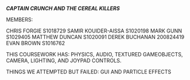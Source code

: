 *************CAPTAIN CRUNCH AND THE CEREAL KILLERS*************

MEMBERS: 

CHRIS FORGIE S1018729
SAMIR KOUIDER-AISSA S1020198
MARK GUNN S1029405
MATTHEW DUNCAN S1020091
DEREK BUCHANAN 200824419
EVAN BROWN S1016762

THIS COURSEWORK HAS: PHYSICS, AUDIO, TEXTURED GAMEOBJECTS, CAMERA, LIGHTING, AND JOYPAD CONTROLS.

THINGS WE ATTEMPTED BUT FAILED: GUI AND PARTICLE EFFECTS